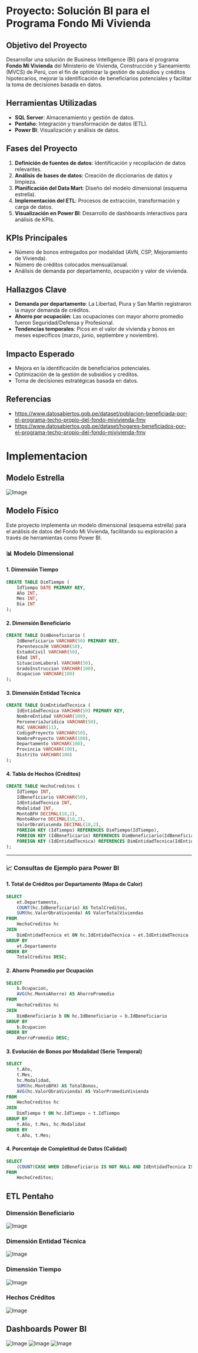# Proyecto: Solución BI para el Programa Fondo Mi Vivienda

## Objetivo del Proyecto
Desarrollar una solución de Business Intelligence (BI) para el programa **Fondo Mi Vivienda** del Ministerio de Vivienda, Construcción y Saneamiento (MVCS) de Perú, con el fin de optimizar la gestión de subsidios y créditos hipotecarios, mejorar la identificación de beneficiarios potenciales y facilitar la toma de decisiones basada en datos.

## Herramientas Utilizadas
- **SQL Server**: Almacenamiento y gestión de datos.
- **Pentaho**: Integración y transformación de datos (ETL).
- **Power BI**: Visualización y análisis de datos.

## Fases del Proyecto
1. **Definición de fuentes de datos**: Identificación y recopilación de datos relevantes.
2. **Análisis de bases de datos**: Creación de diccionarios de datos y limpieza.
3. **Planificación del Data Mart**: Diseño del modelo dimensional (esquema estrella).
4. **Implementación del ETL**: Procesos de extracción, transformación y carga de datos.
5. **Visualización en Power BI**: Desarrollo de dashboards interactivos para análisis de KPIs.

## KPIs Principales
- Número de bonos entregados por modalidad (AVN, CSP, Mejoramiento de Vivienda).
- Número de créditos colocados mensual/anual.
- Análisis de demanda por departamento, ocupación y valor de vivienda.

## Hallazgos Clave
- **Demanda por departamento**: La Libertad, Piura y San Martín registraron la mayor demanda de créditos.
- **Ahorro por ocupación**: Las ocupaciones con mayor ahorro promedio fueron Seguridad/Defensa y Profesional.
- **Tendencias temporales**: Picos en el valor de vivienda y bonos en meses específicos (marzo, junio, septiembre y noviembre).

## Impacto Esperado
- Mejora en la identificación de beneficiarios potenciales.
- Optimización de la gestión de subsidios y créditos.
- Toma de decisiones estratégicas basada en datos.

## Referencias
- https://www.datosabiertos.gob.pe/dataset/poblacion-beneficiada-por-el-programa-techo-propio-del-fondo-mivivienda-fmv
- https://www.datosabiertos.gob.pe/dataset/hogares-beneficiados-por-el-programa-techo-propio-del-fondo-mivivienda-fmv

# Implementacion

## Modelo Estrella

![Image](https://github.com/user-attachments/assets/e4d9081d-1036-49e2-bb94-1adad7f80801)

## Modelo Físico
Este proyecto implementa un modelo dimensional (esquema estrella) para el análisis de datos del Fondo Mi Vivienda, facilitando su exploración a través de herramientas como Power BI.

### 📊 Modelo Dimensional

#### 1. Dimensión Tiempo

```sql
CREATE TABLE DimTiempo (
    IdTiempo DATE PRIMARY KEY,
    Año INT,
    Mes INT,
    Dia INT
);
```

#### 2. Dimensión Beneficiario

```sql
CREATE TABLE DimBeneficiario (
    IdBeneficiario VARCHAR(50) PRIMARY KEY,
    ParentescoJH VARCHAR(50),
    EstadoCivil VARCHAR(50),
    Edad INT,
    SituacionLaboral VARCHAR(50),
    GradoInstruccion VARCHAR(100),
    Ocupacion VARCHAR(100)
);
```

#### 3. Dimensión Entidad Técnica

```sql
CREATE TABLE DimEntidadTecnica (
    IdEntidadTecnica VARCHAR(50) PRIMARY KEY,
    NombreEntidad VARCHAR(100),
    PersoneriaJuridica VARCHAR(50),
    RUC VARCHAR(11),
    CodigoProyecto VARCHAR(50),
    NombreProyecto VARCHAR(100),
    Departamento VARCHAR(100),
    Provincia VARCHAR(100),
    Distrito VARCHAR(100)
);
```

#### 4. Tabla de Hechos (Créditos)

```sql
CREATE TABLE HechoCreditos (
    IdTiempo INT,
    IdBeneficiario VARCHAR(50),
    IdEntidadTecnica INT,
    Modalidad INT,
    MontoBFH DECIMAL(18,2),
    MontoAhorro DECIMAL(18,2),
    ValorObraVivienda DECIMAL(18,2),
    FOREIGN KEY (IdTiempo) REFERENCES DimTiempo(IdTiempo),
    FOREIGN KEY (IdBeneficiario) REFERENCES DimBeneficiario(IdBeneficiario),
    FOREIGN KEY (IdEntidadTecnica) REFERENCES DimEntidadTecnica(IdEntidadTecnica)
);
```

---

### 📈 Consultas de Ejemplo para Power BI

#### 1. Total de Créditos por Departamento (Mapa de Calor)

```sql
SELECT 
    et.Departamento,
    COUNT(hc.IdBeneficiario) AS TotalCreditos,
    SUM(hc.ValorObraVivienda) AS ValorTotalViviendas
FROM 
    HechoCreditos hc
JOIN 
    DimEntidadTecnica et ON hc.IdEntidadTecnica = et.IdEntidadTecnica
GROUP BY 
    et.Departamento
ORDER BY 
    TotalCreditos DESC;
```

#### 2. Ahorro Promedio por Ocupación

```sql
SELECT 
    b.Ocupacion,
    AVG(hc.MontoAhorro) AS AhorroPromedio
FROM 
    HechoCreditos hc
JOIN 
    DimBeneficiario b ON hc.IdBeneficiario = b.IdBeneficiario
GROUP BY 
    b.Ocupacion
ORDER BY 
    AhorroPromedio DESC;
```

#### 3. Evolución de Bonos por Modalidad (Serie Temporal)

```sql
SELECT 
    t.Año,
    t.Mes,
    hc.Modalidad,
    SUM(hc.MontoBFH) AS TotalBonos,
    AVG(hc.ValorObraVivienda) AS ValorPromedioVivienda
FROM 
    HechoCreditos hc
JOIN 
    DimTiempo t ON hc.IdTiempo = t.IdTiempo
GROUP BY 
    t.Año, t.Mes, hc.Modalidad
ORDER BY 
    t.Año, t.Mes;
```

#### 4. Porcentaje de Completitud de Datos (Calidad)

```sql
SELECT 
    (COUNT(CASE WHEN IdBeneficiario IS NOT NULL AND IdEntidadTecnica IS NOT NULL AND IdTiempo IS NOT NULL THEN 1 END) * 100.0 / COUNT(*)) AS PorcentajeCompletos
FROM 
    HechoCreditos;
```

## ETL Pentaho

### Dimensión Beneficiario

![Image](https://github.com/user-attachments/assets/bf7ac562-3e37-4b00-a936-9e3bd9e096ca)

### Dimensión Entidad Técnica

![Image](https://github.com/user-attachments/assets/0dc9e79c-94ba-4dbf-8fd9-7cb8bbf2a66e)

### Dimensión Tiempo

![Image](https://github.com/user-attachments/assets/c203eb6b-9d75-4578-ad8a-e870977b0792)

### Hechos Créditos

![Image](https://github.com/user-attachments/assets/4f33b176-5282-4fa3-9380-1d874ff7a878)

## Dashboards Power BI

![Image](https://github.com/user-attachments/assets/03bc8b7e-9968-4dc8-a96b-1a9c548c70f7)
![Image](https://github.com/user-attachments/assets/a91fcb64-5adb-4bc7-b030-8eb28a085ad2)
![Image](https://github.com/user-attachments/assets/5ca265be-64d7-48f7-ba44-7a771be00ee0)
